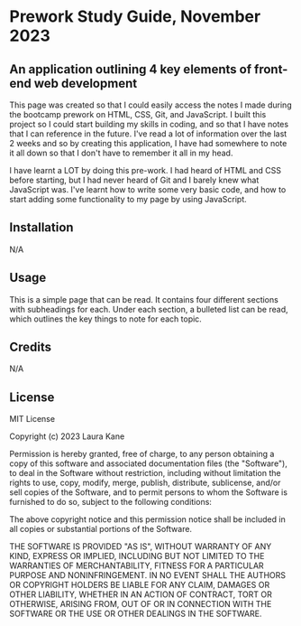 # Prework Study Guide, November 2023

## An application outlining 4 key elements of front-end web development

This page was created so that I could easily access the notes I made during the bootcamp prework on HTML, CSS, Git, and JavaScript. I built this project so I could start building my skills in coding, and so that I have notes that I can reference in the future. I've read a lot of information over the last 2 weeks and so by creating this application, I have had somewhere to note it all down so that I don't have to remember it all in my head. 

I have learnt a LOT by doing this pre-work. I had heard of HTML and CSS before starting, but I had never heard of Git and I barely knew what JavaScript was. I've learnt how to write some very basic code, and how to start adding some functionality to my page by using JavaScript.

## Installation
N/A

## Usage
This is a simple page that can be read. It contains four different sections with subheadings for each. Under each section, a bulleted list can be read, which outlines the key things to note for each topic.

## Credits
N/A

## License
MIT License

Copyright (c) 2023 Laura Kane

Permission is hereby granted, free of charge, to any person obtaining a copy
of this software and associated documentation files (the "Software"), to deal
in the Software without restriction, including without limitation the rights
to use, copy, modify, merge, publish, distribute, sublicense, and/or sell
copies of the Software, and to permit persons to whom the Software is
furnished to do so, subject to the following conditions:

The above copyright notice and this permission notice shall be included in all
copies or substantial portions of the Software.

THE SOFTWARE IS PROVIDED "AS IS", WITHOUT WARRANTY OF ANY KIND, EXPRESS OR
IMPLIED, INCLUDING BUT NOT LIMITED TO THE WARRANTIES OF MERCHANTABILITY,
FITNESS FOR A PARTICULAR PURPOSE AND NONINFRINGEMENT. IN NO EVENT SHALL THE
AUTHORS OR COPYRIGHT HOLDERS BE LIABLE FOR ANY CLAIM, DAMAGES OR OTHER
LIABILITY, WHETHER IN AN ACTION OF CONTRACT, TORT OR OTHERWISE, ARISING FROM,
OUT OF OR IN CONNECTION WITH THE SOFTWARE OR THE USE OR OTHER DEALINGS IN THE
SOFTWARE.